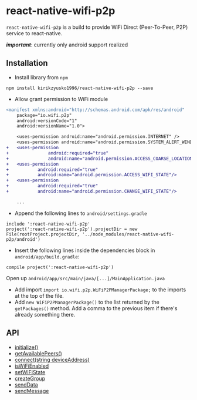 # react-native-wifi-p2p

``react-native-wifi-p2p`` is a build to provide WiFi Direct (Peer-To-Peer, P2P) service to react-native.

**_important_**: currently only android support realized

## Installation

- Install library from `npm`

``npm install kirikzyusko1996/react-native-wifi-p2p --save``

- Allow grant permission to WiFi module

```diff
<manifest xmlns:android="http://schemas.android.com/apk/res/android"
    package="io.wifi.p2p"
    android:versionCode="1"
    android:versionName="1.0">

    <uses-permission android:name="android.permission.INTERNET" />
    <uses-permission android:name="android.permission.SYSTEM_ALERT_WINDOW"/>
+   <uses-permission
+               android:required="true"
+               android:name="android.permission.ACCESS_COARSE_LOCATION"/>
+   <uses-permission
+           android:required="true"
+           android:name="android.permission.ACCESS_WIFI_STATE"/>
+   <uses-permission
+           android:required="true"
+           android:name="android.permission.CHANGE_WIFI_STATE"/>                                              

    ...
```

- Append the following lines to `android/settings.gradle`

```
include ':react-native-wifi-p2p'
project(':react-native-wifi-p2p').projectDir = new File(rootProject.projectDir, '../node_modules/react-native-wifi-p2p/android')
```

- Insert the following lines inside the dependencies block in `android/app/build.gradle`:

``compile project(':react-native-wifi-p2p')``

Open up `android/app/src/main/java/[...]/MainApplication.java`

* Add import `import io.wifi.p2p.WiFiP2PManagerPackage;` to the imports at the top of the file.
* Add `new WiFiP2PManagerPackage()` to the list returned by the `getPackages()` method. Add a comma to the previous item if there's already something there.

## API
* [initialize()]()
* [getAvailablePeers()]()
* [connect(string deviceAddress)]()
* [isWiFiEnabled]()
* [setWiFiState]()
* [createGroup]()
* [sendData]()
* [sendMessage]()
